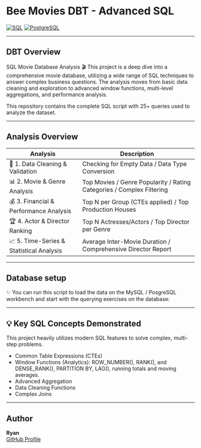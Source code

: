 # Bee Movies DBT - Advanced SQL

[![SQL](https://img.shields.io/badge/Built%20With-SQL-blue)](https://en.wikipedia.org/wiki/SQL) 
[![PostgreSQL](https://img.shields.io/badge/PostgreSQL-336791?logo=postgresql&logoColor=white)](https://www.postgresql.org/)

---

## DBT Overview

SQL Movie Database Analysis 🎬
This project is a deep dive into a comprehensive movie database, utilizing a wide range of SQL techniques to answer complex business questions. The analysis moves from basic data cleaning and exploration to advanced window functions, multi-level aggregations, and performance analysis.

This repository contains the complete SQL script with 25+ queries used to analyze the dataset.

---

## Analysis Overview

| Analysis                        | Description                                      |
| ------------------------------- | ------------------------------------------------ |
|🧹 1. Data Cleaning & Validation| Checking for Empty Data / Data Type Conversion   |
|📊 2. Movie & Genre Analysis    | Top Movies / Genre Popularity / Rating Categories / Complex Filtering  |
|💰 3. Financial & Performance Analysis| Top N per Group (CTEs applied) / Top Production Houses     |
|🏆 4. Actor & Director Ranking | Top N Actresses/Actors / Top Director per Genre  |
|📈 5. Time-Series & Statistical Analysis | Average Inter-Movie Duration / Comprehensive Director Report  |

---

## Database setup

✨ You can run this script to load the data on the MySQL / PosgreSQL workbench and start with the querying exercises on the database: 

---

## 💡 Key SQL Concepts Demonstrated
This project heavily utilizes modern SQL features to solve complex, multi-step problems.
- Common Table Expressions (CTEs)
- Window Functions (Analytics): ROW_NUMBER(), RANK(), and DENSE_RANK(), PARTITION BY, LAG(), running totals and moving averages.
- Advanced Aggregation
- Data Cleaning Functions
- Complex Joins

---

## Author

**Ryan**  
[GitHub Profile](https://github.com/ndlryan)
